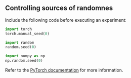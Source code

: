  ## Controlling sources of randomnes
 
Include the following code before executing an experiment:

```python
import torch
torch.manual_seed(0)

import random
random.seed(0)

import numpy as np
np.random.seed(0)
```

Refer to the [PyTorch documentation](https://pytorch.org/docs/stable/notes/randomness.html) for more information.
